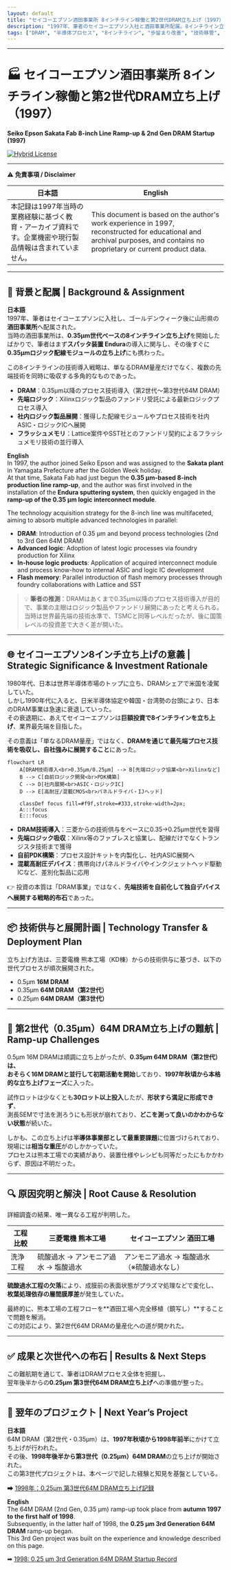 ```yaml
---
layout: default
title: "セイコーエプソン酒田事業所 8インチライン稼働と第2世代DRAM立ち上げ（1997）"
description: "1997年、筆者のセイコーエプソン入社と酒田事業所配属。8インチライン立ち上げ、第2世代（0.35μm）64M DRAM量産化に向けた技術課題と突破、そして巨額投資の戦略的意義。"
tags: ["DRAM", "半導体プロセス", "8インチライン", "歩留まり改善", "技術移管", "0.35μm", "ロジック配線", "ファンドリ", "フラッシュメモリ", "投資意義"]
---
```


---

# 🏭 セイコーエプソン酒田事業所 8インチライン稼働と第2世代DRAM立ち上げ（1997）  
**Seiko Epson Sakata Fab 8-inch Line Ramp-up & 2nd Gen DRAM Startup (1997)**  

[![Hybrid License](https://img.shields.io/badge/license-Hybrid-blueviolet)](https://samizo-aitl.github.io/Edusemi-Plus/archive/#license)

---

⚠️ **免責事項 / Disclaimer**  

| 日本語 | English |
|--------|---------|
| 本記録は1997年当時の業務経験に基づく教育・アーカイブ資料です。企業機密や現行製品情報は含まれていません。 | This document is based on the author's work experience in 1997, reconstructed for educational and archival purposes, and contains no proprietary or current product data. |

---

## 🧭 背景と配属 | Background & Assignment

**日本語**  
1997年、筆者はセイコーエプソンに入社し、ゴールデンウィーク後に山形県の**酒田事業所**へ配属された。  
当時の酒田事業所は、**0.35μm世代ベースの8インチライン立ち上げ**を開始したばかりで、筆者はまず**スパッタ装置 Endura**の導入に関与し、その後すぐに**0.35μmロジック配線モジュールの立ち上げ**にも携わった。  

この8インチラインの技術導入戦略は、単なるDRAM量産だけでなく、複数の先端技術を同時に吸収する多角的なものであった。  
- **DRAM**：0.35μm以降のプロセス技術導入（第2世代〜第3世代64M DRAM）  
- **先端ロジック**：Xilinxロジック製品のファンドリ受託による最新ロジックプロセス導入  
- **社内ロジック製品展開**：獲得した配線モジュールやプロセス技術を社内ASIC・ロジックICへ展開  
- **フラッシュメモリ**：Lattice案件やSST社とのファンドリ契約によるフラッシュメモリ技術の並行導入  

**English**  
In 1997, the author joined Seiko Epson and was assigned to the **Sakata plant** in Yamagata Prefecture after the Golden Week holiday.  
At that time, Sakata Fab had just begun the **0.35 μm-based 8-inch production line ramp-up**, and the author was first involved in the installation of the **Endura sputtering system**, then quickly engaged in the **ramp-up of the 0.35 μm logic interconnect module**.  

The technology acquisition strategy for the 8-inch line was multifaceted, aiming to absorb multiple advanced technologies in parallel:  
- **DRAM**: Introduction of 0.35 μm and beyond process technologies (2nd to 3rd Gen 64M DRAM)  
- **Advanced logic**: Adoption of latest logic processes via foundry production for Xilinx  
- **In-house logic products**: Application of acquired interconnect module and process know-how to internal ASIC and logic IC development  
- **Flash memory**: Parallel introduction of flash memory processes through foundry collaborations with Lattice and SST  

> 💡 **筆者の推測**：DRAMはあくまで0.35µm以降のプロセス技術導入が目的で、事業の主眼はロジック製品やファンドリ展開にあったと考えられる。当時は世界最先端の技術水準で、TSMCと同等レベルだったが、後に国策レベルの投資差で大きく差が開いた。

---

## 🌐 セイコーエプソン8インチ立ち上げの意義 | Strategic Significance & Investment Rationale

1980年代、日本は世界半導体市場のトップに立ち、DRAMシェアで米国を凌駕していた。  
しかし1990年代に入ると、日米半導体協定や韓国・台湾勢の台頭により、日本のDRAM事業は急速に衰退していった。  
その衰退期に、あえてセイコーエプソンは**巨額投資で8インチラインを立ち上げ**、業界最先端を目指した。  

その意義は「単なるDRAM量産」ではなく、**DRAMを通じて最先端プロセス技術を吸収し、自社強みに展開すること**にあった。  

```mermaid
flowchart LR
    A[DRAM技術導入<br>0.35µm/0.25µm] --> B[先端ロジック協業<br>Xilinxなど]
    B --> C[自前ロジック開発<br>PDK構築]
    C --> D[社内展開<br>ASIC・ロジックIC]
    D --> E[高耐圧/混載CMOS<br>パネルドライバ・IJヘッド]
    
    classDef focus fill=#f9f,stroke=#333,stroke-width=2px;
    A:::focus
    E:::focus
```

- **DRAM技術導入**：三菱からの技術供与をベースに0.35→0.25µm世代を習得  
- **先端ロジック吸収**：Xilinx等のファブレスと協業し、配線だけでなくトランジスタ技術まで獲得  
- **自前PDK構築**：プロセス設計キットを内製化し、社内ASIC展開へ  
- **混載高耐圧デバイス**：携帯向けパネルドライバやインクジェットヘッド駆動ICなど、差別化製品に応用  

👉 投資の本質は「DRAM事業」ではなく、**先端技術を自前化して独自デバイスへ展開する戦略的布石**であった。  

---

## 📦 技術供与と展開計画 | Technology Transfer & Deployment Plan

立ち上げ方法は、三菱電機 熊本工場（KD棟）からの技術供与に基づき、以下の世代プロセスが順次展開された。

- 0.5μm **16M DRAM**
- 0.35μm **64M DRAM（第2世代）**
- 0.25μm **64M DRAM（第3世代）**

---

## 🚀 第2世代（0.35μm）64M DRAM立ち上げの難航 | Ramp-up Challenges

0.5μm 16M DRAMは順調に立ち上がったが、**0.35μm 64M DRAM（第2世代）**は、  
おそらく16M DRAMと**並行して初期活動を開始**しており、**1997年秋頃から本格的な立ち上げフェーズ**に入った。  

試作ロットは少なくとも**30ロット以上投入**したが、**形状すら満足に形成できず**、  
測長SEMで寸法を測ろうにも形状が崩れており、**どこを測って良いのかわからない状態**が続いた。  

しかも、この立ち上げは**半導体事業部として最重要課題**に位置づけられており、  
現場には**相当な重圧**がのしかかっていた。  
プロセスは熊本工場での実績があり、装置仕様やレシピも同等だったにもかかわらず、原因は不明だった。

---

## 🔍 原因究明と解決 | Root Cause & Resolution

詳細調査の結果、唯一異なる工程が判明した。

| 工程比較 | 三菱電機 熊本工場 | セイコーエプソン 酒田工場 |
|----------|------------------|---------------------------|
| 洗浄工程 | 硫酸過水 → アンモニア過水 → 塩酸過水 | アンモニア過水 → 塩酸過水（※硫酸過水なし） |

**硫酸過水工程の欠落**により、成膜前の表面状態がプラズマ処理などで変化し、  
**枚葉処理依存の層間膜厚差**が発生していた。  

最終的に、熊本工場の工程フローを**酒田工場へ完全移植（鏡写し）**することで問題を解消。  
この対応により、第2世代64M DRAMの量産化への道が開かれた。  

---

## ✅ 成果と次世代への布石 | Results & Next Steps

この難航期を通じて、筆者はDRAMプロセス全体を把握し、  
翌年後半からの**0.25μm 第3世代64M DRAM立ち上げ**への準備が整った。  

---

## 📅 翌年のプロジェクト | Next Year’s Project

**日本語**  
64M DRAM（第2世代・0.35μm）は、**1997年秋頃から1998年前半**にかけて立ち上げが行われた。  
その後、**1998年後半から第3世代（0.25μm）64M DRAM**の立ち上げが開始された。  
この第3世代プロジェクトは、本ページで記した経験と知見を基盤としている。

➡ [1998年：0.25μm 第3世代64M DRAM立ち上げ記録](../in1998/DRAM_Startup_64M_1998.md)

**English**  
The 64M DRAM (2nd Gen, 0.35 μm) ramp-up took place from **autumn 1997 to the first half of 1998**.  
Subsequently, in the latter half of 1998, the **0.25 μm 3rd Generation 64M DRAM** ramp-up began.  
This 3rd Gen project was built on the experience and knowledge described on this page.

➡ [1998: 0.25 μm 3rd Generation 64M DRAM Startup Record](../in1998/DRAM_Startup_64M_1998.md)

